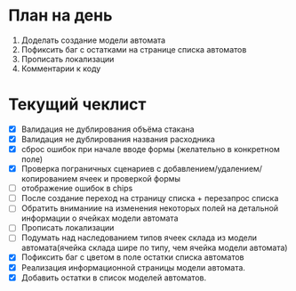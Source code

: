 # План на день
1. Доделать создание модели автомата
5. Пофиксить баг с остатками на странице списка автоматов
6. Прописать локализации
7. Комментарии к коду
# Текущий чеклист 
- [x] Валидация не дублирования объёма стакана
- [x] Валидация не дублирования названия расходника
- [x] сброс ошибок при начале вводе формы (желательно в конкретном поле)
- [x] Проверка пограничных сценариев с добавлением/удалением/копированием ячеек и проверкой формы
- [ ] отображение ошибок в chips
- [ ] После создание переход на страницу списка + перезапрос списка
- [ ] Обратить вниманиие на изменения некоторых полей на детальной информации о ячейках модели автомата
- [ ] Прописать локализации
- [ ] Подумать над наследованием типов ячеек склада из модели автомата(ячейка склада шире по типу, чем ячейка модели автомата)
- [x] Пофиксить баг с цветом в поле остатки списка автоматов
- [x] Реализация информационной страницы модели автомата. 
- [x] Добавить остатки в список моделей автоматов.
